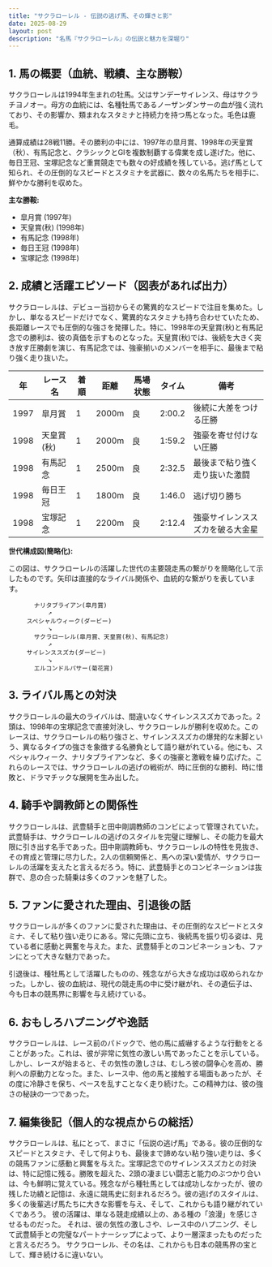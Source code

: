 ```yaml
---
title: "サクラローレル - 伝説の逃げ馬、その輝きと影"
date: 2025-08-29
layout: post
description: "名馬『サクラローレル』の伝説と魅力を深堀り"
---
```


## 1. 馬の概要（血統、戦績、主な勝鞍）

サクラローレルは1994年生まれの牡馬。父はサンデーサイレンス、母はサクラチヨノオー。母方の血統には、名種牡馬であるノーザンダンサーの血が強く流れており、その影響か、類まれなスタミナと持続力を持つ馬となった。毛色は鹿毛。

通算成績は28戦11勝。その勝利の中には、1997年の皐月賞、1998年の天皇賞（秋）、有馬記念と、クラシックとGIを複数制覇する偉業を成し遂げた。他に、毎日王冠、宝塚記念など重賞競走でも数々の好成績を残している。逃げ馬として知られ、その圧倒的なスピードとスタミナを武器に、数々の名馬たちを相手に、鮮やかな勝利を収めた。

**主な勝鞍:**

* 皐月賞 (1997年)
* 天皇賞(秋) (1998年)
* 有馬記念 (1998年)
* 毎日王冠 (1998年)
* 宝塚記念 (1998年)


## 2. 成績と活躍エピソード（図表があれば出力）

サクラローレルは、デビュー当初からその驚異的なスピードで注目を集めた。しかし、単なるスピードだけでなく、驚異的なスタミナも持ち合わせていたため、長距離レースでも圧倒的な強さを発揮した。特に、1998年の天皇賞(秋)と有馬記念での勝利は、彼の真価を示すものとなった。天皇賞(秋)では、後続を大きく突き放す圧勝劇を演じ、有馬記念では、強豪揃いのメンバーを相手に、最後まで粘り強く走り抜いた。

| 年 | レース名          | 着順 | 距離 | 馬場状態 | タイム | 備考                                     |
|----|-------------------|-------|-------|-----------|--------|---------------------------------------------|
| 1997 | 皐月賞            | 1     | 2000m | 良       | 2:00.2 | 後続に大差をつける圧勝                     |
| 1998 | 天皇賞(秋)        | 1     | 2000m | 良       | 1:59.2 | 強豪を寄せ付けない圧勝                     |
| 1998 | 有馬記念          | 1     | 2500m | 良       | 2:32.5 | 最後まで粘り強く走り抜いた激闘             |
| 1998 | 毎日王冠          | 1     | 1800m | 良       | 1:46.0 | 逃げ切り勝ち                               |
| 1998 | 宝塚記念          | 1     | 2200m | 良       | 2:12.4 | 強豪サイレンススズカを破る大金星             |


**世代構成図(簡略化):**

この図は、サクラローレルの活躍した世代の主要競走馬の繋がりを簡略化して示したものです。矢印は直接的なライバル関係や、血統的な繋がりを表しています。

```
       ナリタブライアン(皐月賞)
           ↗︎
     スペシャルウィーク(ダービー)
           ↘︎
       サクラローレル(皐月賞、天皇賞(秋)、有馬記念)
           ↗︎
     サイレンススズカ(ダービー)
           ↘︎
       エルコンドルパサー(菊花賞)

```

## 3. ライバル馬との対決

サクラローレルの最大のライバルは、間違いなくサイレンススズカであった。2頭は、1998年の宝塚記念で直接対決し、サクラローレルが勝利を収めた。このレースは、サクラローレルの粘り強さと、サイレンススズカの爆発的な末脚という、異なるタイプの強さを象徴する名勝負として語り継がれている。他にも、スペシャルウィーク、ナリタブライアンなど、多くの強豪と激戦を繰り広げた。これらのレースでは、サクラローレルの逃げの戦術が、時に圧倒的な勝利、時に惜敗と、ドラマチックな展開を生み出した。


## 4. 騎手や調教師との関係性

サクラローレルは、武豊騎手と田中剛調教師のコンビによって管理されていた。武豊騎手は、サクラローレルの逃げのスタイルを完璧に理解し、その能力を最大限に引き出す名手であった。田中剛調教師も、サクラローレルの特性を見抜き、その育成と管理に尽力した。2人の信頼関係と、馬への深い愛情が、サクラローレルの活躍を支えたと言えるだろう。特に、武豊騎手とのコンビネーションは抜群で、息の合った騎乗は多くのファンを魅了した。


## 5. ファンに愛された理由、引退後の話

サクラローレルが多くのファンに愛された理由は、その圧倒的なスピードとスタミナ、そして粘り強い走りにある。常に先頭に立ち、後続馬を振り切る姿は、見ている者に感動と興奮を与えた。また、武豊騎手とのコンビネーションも、ファンにとって大きな魅力であった。

引退後は、種牡馬として活躍したものの、残念ながら大きな成功は収められなかった。しかし、彼の血統は、現代の競走馬の中に受け継がれ、その遺伝子は、今も日本の競馬界に影響を与え続けている。


## 6. おもしろハプニングや逸話

サクラローレルは、レース前のパドックで、他の馬に威嚇するような行動をとることがあった。これは、彼が非常に気性の激しい馬であったことを示している。しかし、レースが始まると、その気性の激しさは、むしろ彼の闘争心を高め、勝利への原動力となった。また、レース中、他の馬と接触する場面もあったが、その度に冷静さを保ち、ペースを乱すことなく走り続けた。この精神力は、彼の強さの秘訣の一つであった。


## 7. 編集後記（個人的な視点からの総括）

サクラローレルは、私にとって、まさに「伝説の逃げ馬」である。彼の圧倒的なスピードとスタミナ、そして何よりも、最後まで諦めない粘り強い走りは、多くの競馬ファンに感動と興奮を与えた。宝塚記念でのサイレンススズカとの対決は、特に記憶に残る。勝敗を超えた、2頭の凄まじい闘志と能力のぶつかり合いは、今も鮮明に覚えている。残念ながら種牡馬としては成功しなかったが、彼の残した功績と記憶は、永遠に競馬史に刻まれるだろう。彼の逃げのスタイルは、多くの後輩逃げ馬たちに大きな影響を与え、そして、これからも語り継がれていくであろう。  彼の活躍は、単なる競走成績以上の、ある種の「浪漫」を感じさせるものだった。  それは、彼の気性の激しさや、レース中のハプニング、そして武豊騎手との完璧なパートナーシップによって、より一層深まったものだったと言えるだろう。  サクラローレル、その名は、これからも日本の競馬界の宝として、輝き続けるに違いない。
